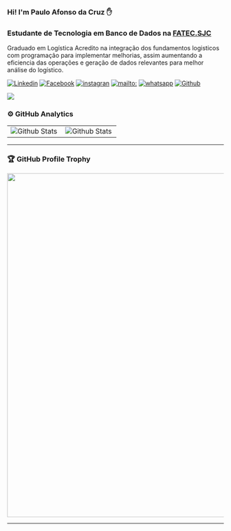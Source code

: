 

### Hi! I'm Paulo Afonso da Cruz ✋
### Estudante de Tecnologia em Banco de Dados na [FATEC.SJC](http://fatecsjc-prd.azurewebsites.net/)

Graduado em Logística
Acredito na integração dos fundamentos logisticos com programação para implementar melhorias, assim aumentando a  eficiencia das operações e geração de dados relevantes para melhor análise do logístico.


[![Linkedin](	https://img.shields.io/badge/LinkedIn-0077B5?style=for-the-badge&logo=linkedin&logoColor=white)](https://www.linkedin.com/in/paulo-afonso-cruz-304256174/)
[![Facebook]( https://img.shields.io/badge/Facebook-1877F2?style=for-the-badge&logo=facebook&logoColor=whitee)](https://www.facebook.com/paulo.afonso.334)
[![instagran]( https://img.shields.io/badge/Instagram-E4405F?style=for-the-badge&logo=instagram&logoColor=white)](https://www.instagram.com/pauloafonsocruz/)
[![mailto:]( https://img.shields.io/badge/Microsoft_Outlook-0078D4?style=for-the-badge&logo=microsoft-outlook&logoColor=whitee)](mailto:paulo.cruz20@fatec.sp.gov.br)
[![whatsapp](https://img.shields.io/badge/WhatsApp-25D366?style=for-the-badge&logo=whatsapp&logoColor=white)](https://wa.me/5512982594862)
[![Github](https://img.shields.io/badge/github-000?style=for-the-badge&logo=github&logoColor=white)](https://github.com/PauloCruz34)
<p align="lefth" >
  <a href="https://skillicons.dev">
    <img src="https://skillicons.dev/icons?i=html,css,javascript,nodejs,python,java,mysql,git,docker,aws,azure,figma" />
  </a>
</p>


### ⚙️ GitHub Analytics

<table>
  <tr>
    <td>
      <img
        align="left"
        src="https://github-readme-stats.vercel.app/api?username=PauloCruz34&theme=dark&hide_border=false&include_all_commits=true"
        alt="Github Stats"
      />
    </td>
    <td>
      <img
        align="left"
        src="https://github-readme-stats.vercel.app/api/top-langs/?username=PauloCruz34&theme=dark&hide_border=false&include_all_commits=true&count_private=true&layout=compact"
        alt="Github Stats"
      />
    </td>
<!--     <td>
      <br />
      <img
        align="left"
        src="https://github-readme-streak-stats.herokuapp.com/?user=PauloCruz34&theme=dark&hide_border=false"
        alt="Github Stats"
      />
    </td> -->
  </tr>
</table>
 
--- 

### 🏆 GitHub Profile Trophy

<p align="center">
  <a
    href="https://github.com/ryo-ma/github-profile-trophy"
    title="repositório de troféus"
  >
    <img
      width="800"
      src="https://github-profile-trophy.vercel.app/?username=PauloCruz34&column=8&theme=darkhub&no-frame=true&no-bg=true"
    />
  </a>
</p>

---




